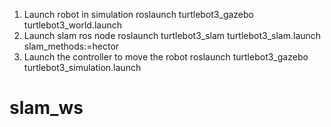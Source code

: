 1. Launch robot in simulation
roslaunch turtlebot3_gazebo turtlebot3_world.launch
2. Launch slam ros node
roslaunch turtlebot3_slam turtlebot3_slam.launch slam_methods:=hector
3. Launch the controller to move the robot
roslaunch turtlebot3_gazebo turtlebot3_simulation.launch
# slam_ws
